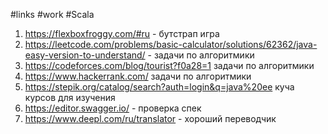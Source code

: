 
#links 
#work 
#Scala 
1. https://flexboxfroggy.com/#ru - бутстрап игра
2. https://leetcode.com/problems/basic-calculator/solutions/62362/java-easy-version-to-understand/ - задачи по алгоритмики
3. https://codeforces.com/blog/tourist?f0a28=1  задачи по алгоритмики
4. https://www.hackerrank.com/ задачи по алгоритмики
5. https://stepik.org/catalog/search?auth=login&q=java%20ee куча курсов для изучения
6.  https://editor.swagger.io/ - проверка спек
2. https://www.deepl.com/ru/translator - хороший переводчик
